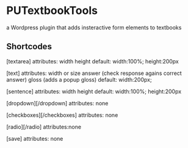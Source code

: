 # PUTextbookTools
a Wordpress plugin that adds insteractive form elements to textbooks


## Shortcodes

[textarea]
attributes: 
	width
	height
default: width:100%; height:200px
	
[text]
attributes:
  width or size
  answer (check response agains correct answer)
  gloss (adds a popup gloss)
default: width:200px;		

[sentence]
attributes: 
  width
  height
default: width:100%; height:200px

[dropdown][/dropdown]
attributes: none


[checkboxes][/checkboxes]
attributes: none

[radio][/radio]
attributes:none

[save]
attributes: none
